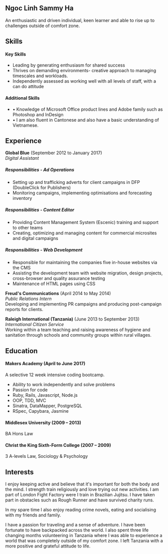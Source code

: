 ## Ngoc Linh Sammy Ha

An enthusiastic and driven individual, keen learner and able to rise up to challenges outside of comfort zone.

## Skills

#### Key Skills

- Leading by generating enthusiasm for shared success
- Thrives on demanding environments- creative approach to managing timescales and workloads.
- Independently assessed as working well with all levels of staff, with a can do attitude


#### Additional Skills

- •	Knowledge of Microsoft Office product lines and Adobe family such as Photoshop and InDesign
- •	I am also fluent in Cantonese and also have a basic understanding of Vietnamese.

## Experience
**Global Blue** (September 2012 to January 2017)    
*Digital Assistant*<br />
##### Responsibilities - Ad Operations
-	Setting up and trafficking adverts for client campaigns in DFP (DoubleClick for Publishers)
-	Monitoring campaigns, implementing optimisations and forecasting inventory
##### Responsibilities - Content Editor
-	Providing Content Management System (Escenic) training and support to other teams
-	Creating, optimizing and managing content for commercial microsites and digital campaigns
##### Responsibilities - Web Development
-	Responsible for maintaining the companies five in-house websites via the CMS
-	Assisting the development team with website migration, design projects, cross-browser and quality assurance testing
-	Maintenance of HTML pages using CSS

**Freud's Communications** (April 2014 to May 2014)    
*Public Relations Intern*<br />
Developing and implementing PR campaigns and producing post-campaign reports for clients.

**Raleigh International (Tanzania)** (June 2013 to September 2013)    
*International Citizen Service*<br />
Working within a team teaching and raising awareness of hygiene and sanitation through schools and community groups within rural villages.

## Education
#### Makers Academy (April to June 2017)
A selective 12 week intensive coding bootcamp.

- Ability to work independently and solve problems
- Passion for code
- Ruby, Rails, Javascript, Node.js
- OOP, TDD, MVC
- Sinatra, DataMapper, PostgreSQL
- RSpec, Capybara, Jasmine

#### Middlesex University (2009 – 2013)
BA Hons Law

#### Christ the King Sixth-Form College (2007 – 2009)
3 A-levels Law, Sociology & Psychology

## Interests
I enjoy keeping active and believe that it's important for both the body and the mind. I strength train religiously and love trying out new activities. I am part of London Fight Factory were I train in Brazilian Jujitsu. I have taken part in obstacles such as Rough Runner and have survived charity runs.

In my spare time I also enjoy reading crime novels, eating and socialising with my friends and family.

I have a passion for traveling and a sense of adventure. I have been fortunate to have backpacked across the world. I also spent three life changing months volunteering in Tanzania where I was able to experience a world that was completely outside of my comfort zone. I left Tanzania with a more positive and grateful attitude to life.
